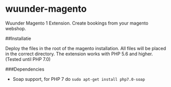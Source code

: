 # wuunder-magento
Wuunder Magento 1 Extension. Create bookings from your magento webshop.

##Installatie

Deploy the files in the root of the magento installation. All files will be placed in the correct directory. The extension works with PHP 5.6 and higher. (Tested until PHP 7.0)

###Dependencies

-   Soap support, for PHP 7 do `sudo apt-get install php7.0-soap`